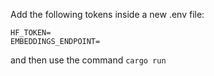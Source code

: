 Add the following tokens inside a new .env file:

```
HF_TOKEN=
EMBEDDINGS_ENDPOINT=
```

and then use the command `cargo run`
